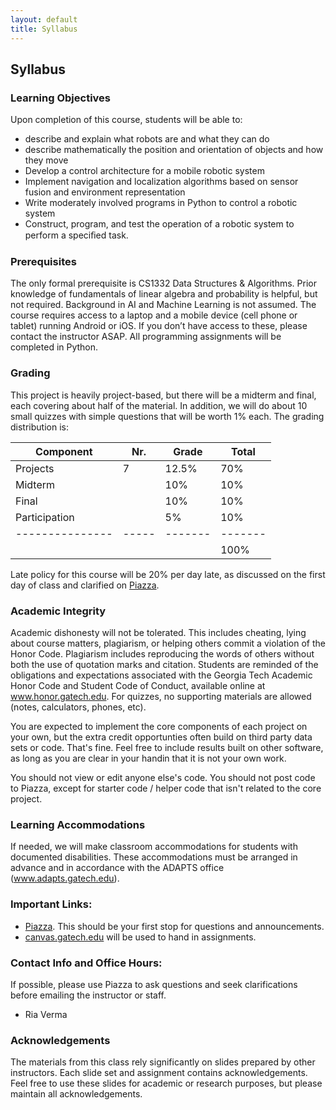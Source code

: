 ```yaml
---
layout: default
title: Syllabus
---
```


## Syllabus

### Learning Objectives
Upon completion of this course, students will be able to:
* describe and explain what robots are and what they can do
* describe mathematically the position and orientation of objects and how they move 
* Develop a control architecture for a mobile robotic system 
* Implement navigation and localization algorithms based on sensor fusion and environment representation 
* Write moderately involved programs in Python to control a robotic system 
* Construct, program, and test the operation of a robotic system to perform a speciﬁed task. 

### Prerequisites
The only formal prerequisite is CS1332 Data Structures & Algorithms. Prior knowledge of fundamentals of linear algebra and probability is helpful, but not required.  Background in AI and Machine Learning is not assumed.
The course requires access to a laptop and a mobile device (cell phone or tablet) running Android or iOS.  If you don’t have access to these, please contact the instructor ASAP.  All programming assignments will be completed in Python.

### Grading
This project is heavily project-based, but there will be a midterm and final, each covering about half of the material. 
In addition, we will do about 10 small quizzes with simple questions that will be worth 1% each.
The grading distribution is:

| Component     | Nr. | Grade | Total |
|---------------|-----|-------|-------|
| Projects      | 7   | 12.5% |  70%  |
| Midterm       |     | 10%   |  10%  |
| Final         |     | 10%   |  10%  |
| Participation |     | 5%    |  10%   |
|---------------|-----|-------|-------|
|               |     |       | 100%  |

Late policy for this course will be 20% per day late, as discussed on the first day of class and clarified on [Piazza](https://piazza.com/class/jzehgqjjgpz6bb?cid=13).

### Academic Integrity
Academic dishonesty will not be tolerated. This includes cheating, lying about course matters, plagiarism, or helping others commit a violation of the Honor Code. Plagiarism includes reproducing the words of others without both the use of quotation marks and citation. Students are reminded of the obligations and expectations associated with the Georgia Tech Academic Honor Code and Student Code of Conduct, available online at www.honor.gatech.edu. For quizzes, no supporting materials are allowed (notes, calculators, phones, etc).

You are expected to implement the core components of each project on your own, but the extra credit opportunties often build on third party data sets or code. That's fine. Feel free to include results built on other software, as long as you are clear in your handin that it is not your own work.

You should not view or edit anyone else's code. You should not post code to Piazza, except for starter code / helper code that isn't related to the core project.

### Learning Accommodations
If needed, we will make classroom accommodations for students with documented disabilities. These accommodations must be arranged in advance and in accordance with the ADAPTS office (www.adapts.gatech.edu).

### Important Links:
* [Piazza](https://piazza.com/class/k4cyzsfk7j55i6). This should be your first stop for questions and announcements.
* [canvas.gatech.edu](https://canvas.gatech.edu/) will be used to hand in assignments.

### Contact Info and Office Hours:
If possible, please use Piazza to ask questions and seek clarifications before emailing the instructor or staff.
* Ria Verma

### Acknowledgements
The materials from this class rely significantly on slides prepared by other instructors. Each slide set and assignment contains acknowledgements. Feel free to use these slides for academic or research purposes, but please maintain all acknowledgements.
